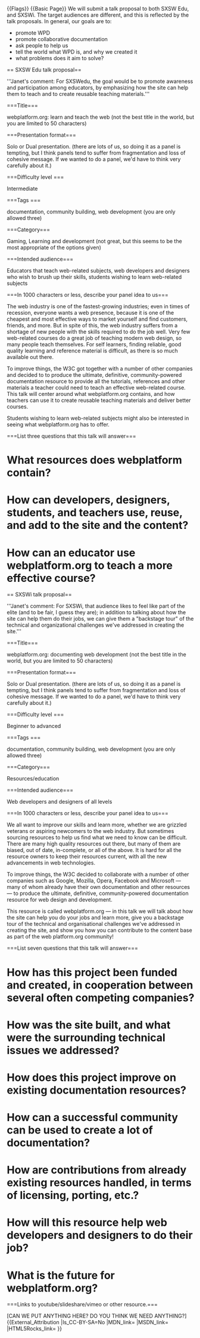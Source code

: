 {{Flags}}
{{Basic Page}}
We will submit a talk proposal to both SXSW Edu, and SXSWi. The target audiences are different, and this is reflected by the talk proposals. In general, our goals are to:

* promote WPD
* promote collaborative documentation
* ask people to help us
* tell the world what WPD is, and why we created it
* what problems does it aim to solve?

== SXSW Edu talk proposal==

'''Janet's comment: For SXSWedu, the goal would be to promote awareness and participation among educators, by emphasizing how the site can help them to teach and to create reusable teaching materials.'''

===Title===

webplatform.org: learn and teach the web (not the best title in the world, but you are limited to 50 characters)

===Presentation format===

Solo or Dual presentation. (there are lots of us, so doing it as a panel is tempting, but I think panels tend to suffer from fragmentation and loss of cohesive message. If we wanted to do a panel, we'd have to think very carefully about it.)

===Difficulty level ===

Intermediate

===Tags ===

documentation, community building, web development (you are only allowed three)

===Category===

Gaming, Learning and development (not great, but this seems to be the most appropriate of the options given)

===Intended audience===

Educators that teach web-related subjects, web developers and designers who wish to brush up their skills, students wishing to learn web-related subjects

===In 1000 characters or less, describe your panel idea to us===

The web industry is one of the fastest-growing industries; even in times of recession, everyone wants a web presence, because it is one of the cheapest and most effective ways to market yourself and find customers, friends, and more. But in spite of this, the web industry suffers from a shortage of new people with the skills required to do the job well. Very few web-related courses do a great job of teaching modern web design, so many people teach themselves. For self learners, finding reliable, good quality learning and reference material is difficult, as there is so much available out there.

To improve things, the W3C got together with a number of other companies and decided to to produce the ultimate, definitive, community-powered documentation resource to provide all the tutorials, references and other materials a teacher could need to teach an effective web-related course. This talk will center around what webplatform.org contains,  and how teachers can use it to create reusable teaching materials and deliver better courses.

Students wishing to learn web-related subjects might also be interested in seeing what webplatform.org has to offer.

===List three questions that this talk will answer===

# What resources does webplatform contain?
# How can developers, designers, students, and teachers use, reuse, and add to the site and the content?
# How can an educator use webplatform.org to teach a more effective course?

== SXSWi talk proposal==

'''Janet's comment: For SXSWi, that audience likes to feel like part of the elite (and to be fair, I guess they are); in addition to talking about how the site can help them do their jobs, we can give them a "backstage tour" of the technical and organizational challenges we've addressed in creating the site.'''

===Title===

webplatform.org: documenting web development (not the best title in the world, but you are limited to 50 characters)

===Presentation format===

Solo or Dual presentation. (there are lots of us, so doing it as a panel is tempting, but I think panels tend to suffer from fragmentation and loss of cohesive message. If we wanted to do a panel, we'd have to think very carefully about it.)

===Difficulty level ===

Beginner to advanced

===Tags ===

documentation, community building, web development (you are only allowed three)

===Category===

Resources/education

===Intended audience===

Web developers and designers of all levels

===In 1000 characters or less, describe your panel idea to us===

We all want to improve our skills and learn more, whether we are grizzled veterans or aspiring newcomers to the web industry. But sometimes sourcing resources to help us find what we need to know can be difficult. There are many high quality resources out there, but many of them are biased, out of date, in-complete, or all of the above. It is hard for all the resource owners to keep their resources current, with all the new advancements in web technologies.

To improve things, the W3C decided to collaborate with a number of other companies such as Google, Mozilla, Opera, Facebook and Microsoft — many of whom already have their own documentation and other resources — to produce the ultimate, definitive, community-powered documentation resource for web design and development.

This resource is called webplatform.org — in this talk we will talk about how the site can help you do your jobs and learn more, give you a backstage tour of the technical and organisational challenges we've addressed in creating the site, and show you how you can contribute to the content base as part of the web platform.org community!

===List seven questions that this talk will answer===

# How has this project been funded and created, in cooperation between several often competing companies?
# How was the site built, and what were the surrounding technical issues we addressed?
# How does this project improve on existing documentation resources?
# How can a successful community can be used to create a lot of documentation?
# How are contributions from already existing resources handled, in terms of licensing, porting, etc.?
# How will this resource help web developers and designers to do their job?
# What is the future for webplatform.org?

===Links to youtube/slideshare/vimeo or other resource.===

[CAN WE PUT ANYTHING HERE? DO YOU THINK WE NEED ANYTHING?]
{{External_Attribution
|Is_CC-BY-SA=No
|MDN_link=
|MSDN_link=
|HTML5Rocks_link=
}}